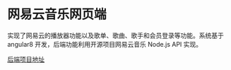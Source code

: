 # 网易云音乐网页端

实现了网易云的播放器功能以及歌单、歌曲、歌手和会员登录等功能。系统基于 angular8 开发，后端功能利用开源项目网易云音乐 Node.js API 实现。

[后端项目地址](https://github.com/Binaryify/NeteaseCloudMusicApi)
